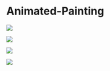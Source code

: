 # Animated-Painting

![](gifs/AnimationEx8Vid.gif)

![](gifs/1sun.gif)

![](gifs/2Alien.gif)

![](gifs/3pacman.gif)

